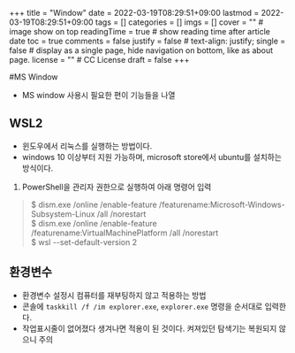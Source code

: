 +++
title = "Window"
date = 2022-03-19T08:29:51+09:00
lastmod = 2022-03-19T08:29:51+09:00
tags = []
categories = []
imgs = []
cover = ""  # image show on top
readingTime = true  # show reading time after article date
toc = true
comments = false
justify = false  # text-align: justify;
single = false  # display as a single page, hide navigation on bottom, like as about page.
license = ""  # CC License
draft = false
+++

#MS Window
- MS window 사용시 필요한 편이 기능들을 나열

## WSL2
- 윈도우에서 리눅스를 실행하는 방법이다.
- windows 10 이상부터 지원 가능하며, microsoft store에서 ubuntu를 설치하는 방식이다.
1. PowerShell을 관리자 권한으로 실행하여 아래 명령어 입력
> $ dism.exe /online /enable-feature /featurename:Microsoft-Windows-Subsystem-Linux /all /norestart  
> $ dism.exe /online /enable-feature /featurename:VirtualMachinePlatform /all /norestart  
> $ wsl --set-default-version 2

## 환경변수
  - 환경변수 설정시 컴퓨터를 재부팅하지 않고 적용하는 방법
  - 콘솔에 `taskkill /f /im explorer.exe`, `explorer.exe` 명령을 순서대로 입력한다.
  - 작업표시줄이 없어졌다 생겨나면 적용이 된 것이다. 켜져있던 탐색기는 복원되지 않으니 주의
